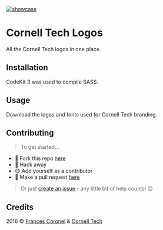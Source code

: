 [![showcase](https://i.imgur.com/QBzg9S2.png)](https://cornell-tech-logos.netlify.app/)

# Cornell Tech Logos

All the Cornell Tech logos in one place.

## Installation

CodeKit 3 was used to compile SASS.

## Usage

Download the logos and fonts used for Cornell Tech branding.

## Contributing

> To get started...

- 🍴 Fork this repo [here](https://github.com/francescoronel/readme#fork-destination-box)
- 🔨 Hack away
- 😊 Add yourself as a contributor
- 🔧 Make a pull request [here](https://github.com/francescoronel/cornell-tech-logos/compare)

> Or just [create an issue](https://github.com/francescoronel/cornell-tech-logos/issues) - any little bit of help counts! 😊

## Credits

2016 © [Frances Coronel](http://francescoronel.com) & [Cornell Tech](http://tech.cornell.edu)
